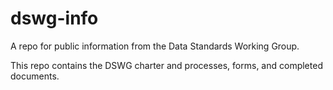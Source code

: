 # dswg-info
A repo for public information from the Data Standards Working Group. 

This repo contains the DSWG charter and processes, forms, and completed
documents.

